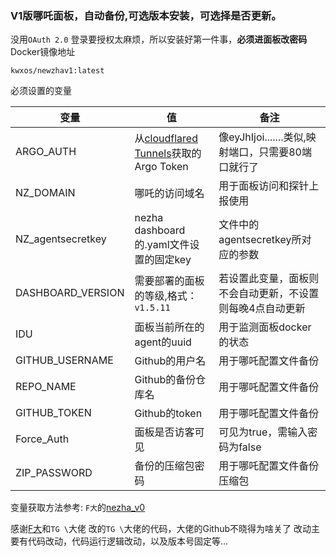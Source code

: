### V1版哪吒面板，自动备份,可选版本安装，可选择是否更新。

没用`OAuth 2.0` 登录要授权太麻烦，所以安装好第一件事，**必须进面板改密码**
Docker镜像地址
```
kwxos/newzhav1:latest
```
必须设置的变量

| 变量 | 值 | 备注 |
| --- | --- | --- |
ARGO_AUTH | 从[cloudflared Tunnels](https://one.dash.cloudflare.com/)获取的 Argo Token | 像eyJhIjoi.......类似,映射端口，只需要80端口就行了 |
NZ_DOMAIN | 哪吒的访问域名 | 用于面板访问和探针上报使用 |
NZ_agentsecretkey | nezha dashboard 的.yaml文件设置的固定key | 文件中的agentsecretkey所对应的参数 |
DASHBOARD_VERSION | 需要部署的面板的等级,格式：`v1.5.11` | 若设置此变量，面板则不会自动更新，不设置则每晚4点自动更新 |
IDU | 面板当前所在的agent的uuid | 用于监测面板docker的状态 |
GITHUB_USERNAME | Github的用户名 | 用于哪吒配置文件备份 |
REPO_NAME | Github的备份仓库名 | 用于哪吒配置文件备份 |
GITHUB_TOKEN | Github的token | 用于哪吒配置文件备份 |
Force_Auth | 面板是否访客可见 | 可见为true，需输入密码为false |
ZIP_PASSWORD | 备份的压缩包密码 | 用于哪吒配置文件备份压缩包 |

变量获取方法参考:
`F大`的[nezha_v0](https://github.com/fscarmen2/Argo-Nezha-Service-Container/blob/main/README.md#%E6%96%B9%E5%BC%8F-2---token-%E9%80%9A%E8%BF%87-cloudflare-%E5%AE%98%E7%BD%91%E6%89%8B%E5%8A%A8%E7%94%9F%E6%88%90-argo-%E9%9A%A7%E9%81%93-token-%E4%BF%A1%E6%81%AF)

感谢[F大](https://github.com/fscarmen2)和`TG \`大佬
改的`TG \`大佬的代码，大佬的Github不晓得为啥关了
改动主要有代码改动，代码运行逻辑改动，以及版本号固定等...
